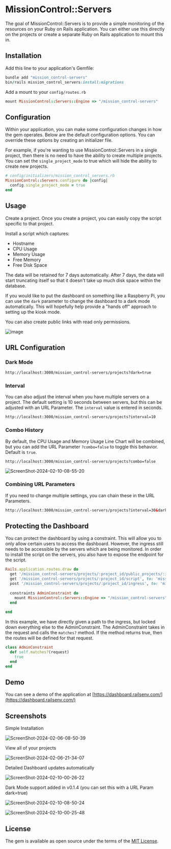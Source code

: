 # MissionControl::Servers
The goal of MissionControl::Servers is to provide a simple monitoring of the resources
on your Ruby on Rails application. You can either use this directly on the projects or create a separate Ruby on
Rails application to mount this in.

## Installation
Add this line to your application's Gemfile:

```ruby
bundle add "mission_control-servers"
bin/rails mission_control_servers:install:migrations
```

Add a mount to your `config/routes.rb`

```ruby
mount MissionControl::Servers::Engine => "/mission_control-servers"
```

## Configuration

Within your application, you can make some configuration changes in how the gem operates. Below are the default
configuration options. You can override these options by creating an initializer file.

For example, if you're wanting to use MissionControl::Servers in a single project, then there is no need to have
the ability to create multiple projects. You can set the `single_project_mode` to true which will hide the ability
to create new projects.

```ruby
# config/initializers/mission_control_servers.rb
MissionControl::Servers.configure do |config|
  config.single_project_mode = true
end
```

## Usage

Create a project. Once you create a project, you can easily copy the script specific to that project.

Install a script which captures:

- Hostname
- CPU Usage
- Memory Usage
- Free Memory
- Free Disk Space

The data will be retained for 7 days automatically. After 7 days, the data will start truncating itself
so that it doesn't take up much disk space within the database.

If you would like to put the dashboard on something like a Raspberry Pi, you can use the `dark` parameter to
change the dashboard to a dark mode automatically. This will hopefully help provide a "hands off" approach to
setting up the kiosk mode.

You can also create public links with read only permissions.

![image](https://github.com/kobaltz/mission_control-servers/assets/635114/f867bb8a-e372-4e24-9823-7294a6bb4810)


## URL Configuration

### Dark Mode

```html
http://localhost:3000/mission_control-servers/projects?dark=true
```

### Interval

You can also adjust the interval when you have multiple servers on a project. The default setting is 10 seconds
between servers, but this can be adjusted with an URL Parameter. The `interval` value is entered in seconds.

```html
http://localhost:3000/mission_control-servers/projects?interval=10
```

### Combo History

By default, the CPU Usage and Memory Usage Line Chart will be combined, but you can add the URL Parameter `?combo=false` to
toggle this behavior. Default is `true`.

```html
http://localhost:3000/mission_control-servers/projects?combo=false
```

![ScreenShot-2024-02-10-08-55-20](https://github.com/kobaltz/mission_control-servers/assets/635114/6070efe4-0c1a-4e61-b604-b5929a050009)


### Combining URL Parameters

If you need to change multiple settings, you can chain these in the URL Parameters.

```html
http://localhost:3000/mission_control-servers/projects?interval=30&dark=true&combo=false
```


## Protecting the Dashboard

You can protect the dashboard by using a constraint. This will allow you to only allow certain users to access
the dashboard. However, the ingress still needs to be accessible by the servers which are being monitored. In
order to install the script on the servers, you also have to expose the endpoint for the script.

```ruby
Rails.application.routes.draw do
  get '/mission_control-servers/projects/:project_id/public_projects/:id', to: 'mission_control/servers/public_projects#show'
  get '/mission_control-servers/projects/:project_id/script', to: 'mission_control/servers/scripts#show'
  post '/mission_control-servers/projects/:project_id/ingress', to: 'mission_control/servers/ingresses#create'
  
  constraints AdminConstraint do
    mount MissionControl::Servers::Engine => "/mission_control-servers"
  end
  
end
```

In this example, we have directly given a path to the ingress, but locked down everything else to the AdminConstraint.
The AdminConstraint takes in the request and calls the `matches?` method. If the method returns true,
then the routes will be defined for that request.

```ruby
class AdminConstraint
  def self.matches?(request)
    true
  end
end
```

## Demo

You can see a demo of the application at [https://dashboard.railsenv.com/](https://dashboard.railsenv.com/)

## Screenshots

Simple Installation

![ScreenShot-2024-02-06-08-50-39](https://github.com/kobaltz/mission_control-servers/assets/635114/78f96ff6-ac14-4798-96a5-59a59eff574c)

View all of your projects

![ScreenShot-2024-02-06-21-34-07](https://github.com/kobaltz/mission_control-servers/assets/635114/6f524e6e-1d4d-4587-9949-f1f3c57724c8)

Detailed Dashboard updates automatically

![ScreenShot-2024-02-10-00-26-22](https://github.com/kobaltz/mission_control-servers/assets/635114/b5c3cc44-b1b2-46ec-8b84-1290358e5ae3)

Dark Mode support added in v0.1.4 (you can set this with a URL Param dark=true)

![ScreenShot-2024-02-10-08-50-24](https://github.com/kobaltz/mission_control-servers/assets/635114/f09652a9-db88-4cf9-a834-e6c85c7e785a)


![ScreenShot-2024-02-10-00-25-48](https://github.com/kobaltz/mission_control-servers/assets/635114/12dc2e6b-b491-42f2-b53e-61e78088e22d)




## License
The gem is available as open source under the terms of the [MIT License](https://opensource.org/licenses/MIT).
